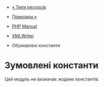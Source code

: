- [« Типи ресурсів](xmlwriter.resources.md)
- [Приклади »](xmlwriter.examples.md)

- [PHP Manual](index.md)
- [XMLWriter](book.xmlwriter.md)
- Обумовлені константи

# Зумовлені константи

Цей модуль не визначає жодних константів.
